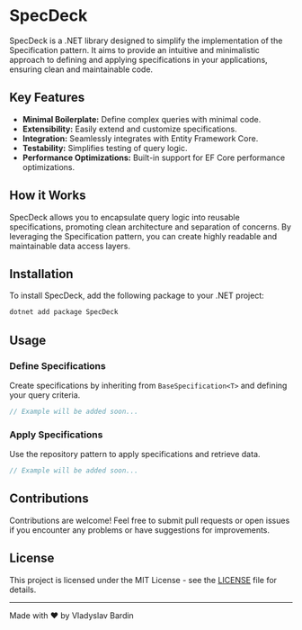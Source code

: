 ﻿# SpecDeck

SpecDeck is a .NET library designed to simplify the implementation of the Specification pattern. It aims to provide an intuitive and minimalistic approach to defining and applying specifications in your applications, ensuring clean and maintainable code.

## Key Features

- **Minimal Boilerplate:** Define complex queries with minimal code.
- **Extensibility:** Easily extend and customize specifications.
- **Integration:** Seamlessly integrates with Entity Framework Core.
- **Testability:** Simplifies testing of query logic.
- **Performance Optimizations:** Built-in support for EF Core performance optimizations.

## How it Works

SpecDeck allows you to encapsulate query logic into reusable specifications, promoting clean architecture and separation of concerns. By leveraging the Specification pattern, you can create highly readable and maintainable data access layers.

## Installation

To install SpecDeck, add the following package to your .NET project:

```sh
dotnet add package SpecDeck
```

## Usage

### Define Specifications

Create specifications by inheriting from `BaseSpecification<T>` and defining your query criteria.

```csharp
// Example will be added soon...
```

### Apply Specifications

Use the repository pattern to apply specifications and retrieve data.
```csharp
// Example will be added soon...
```

## Contributions

Contributions are welcome! Feel free to submit pull requests or open issues if you encounter any problems or have suggestions for improvements.

## License

This project is licensed under the MIT License - see the [LICENSE](LICENSE) file for details.

---

Made with ❤️ by Vladyslav Bardin
